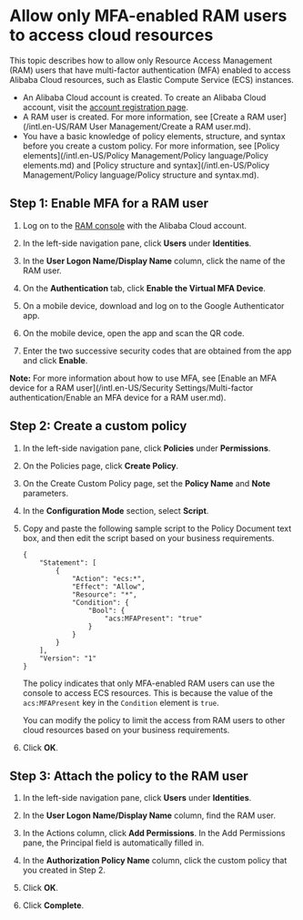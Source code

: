 # Allow only MFA-enabled RAM users to access cloud resources

This topic describes how to allow only Resource Access Management \(RAM\) users that have multi-factor authentication \(MFA\) enabled to access Alibaba Cloud resources, such as Elastic Compute Service \(ECS\) instances.

-   An Alibaba Cloud account is created. To create an Alibaba Cloud account, visit the [account registration page](https://account.alibabacloud.com/register/intl_register.htm).
-   A RAM user is created. For more information, see [Create a RAM user](/intl.en-US/RAM User Management/Create a RAM user.md).
-   You have a basic knowledge of policy elements, structure, and syntax before you create a custom policy. For more information, see [Policy elements](/intl.en-US/Policy Management/Policy language/Policy elements.md) and [Policy structure and syntax](/intl.en-US/Policy Management/Policy language/Policy structure and syntax.md).

## Step 1: Enable MFA for a RAM user

1.  Log on to the [RAM console](https://ram.console.aliyun.com/) with the Alibaba Cloud account.

2.  In the left-side navigation pane, click **Users** under **Identities**.

3.  In the **User Logon Name/Display Name** column, click the name of the RAM user.

4.  On the **Authentication** tab, click **Enable the Virtual MFA Device**.

5.  On a mobile device, download and log on to the Google Authenticator app.

6.  On the mobile device, open the app and scan the QR code.

7.  Enter the two successive security codes that are obtained from the app and click **Enable**.


**Note:** For more information about how to use MFA, see [Enable an MFA device for a RAM user](/intl.en-US/Security Settings/Multi-factor authentication/Enable an MFA device for a RAM user.md).

## Step 2: Create a custom policy

1.  In the left-side navigation pane, click **Policies** under **Permissions**.

2.  On the Policies page, click **Create Policy**.

3.  On the Create Custom Policy page, set the **Policy Name** and **Note** parameters.

4.  In the **Configuration Mode** section, select **Script**.

5.  Copy and paste the following sample script to the Policy Document text box, and then edit the script based on your business requirements.

    ```
    {
        "Statement": [
            {
                "Action": "ecs:*",
                "Effect": "Allow",
                "Resource": "*",
                "Condition": {
                    "Bool": {
                        "acs:MFAPresent": "true"
                    }
                }
            }
        ],
        "Version": "1"
    }
    ```

    The policy indicates that only MFA-enabled RAM users can use the console to access ECS resources. This is because the value of the `acs:MFAPresent` key in the `Condition` element is `true`.

    You can modify the policy to limit the access from RAM users to other cloud resources based on your business requirements.

6.  Click **OK**.


## Step 3: Attach the policy to the RAM user

1.  In the left-side navigation pane, click **Users** under **Identities**.

2.  In the **User Logon Name/Display Name** column, find the RAM user.

3.  In the Actions column, click **Add Permissions**. In the Add Permissions pane, the Principal field is automatically filled in.

4.  In the **Authorization Policy Name** column, click the custom policy that you created in Step 2.

5.  Click **OK**.

6.  Click **Complete**.


